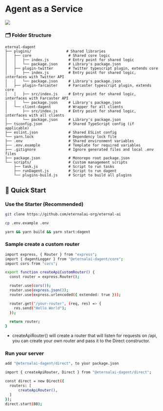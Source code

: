 # Agent as a Service

<span style="display: flex">
    <img src="https://s2.coinmarketcap.com/static/img/coins/64x64/31401.png" />
</span>

### 🗂️ Folder Structure
```plaintext
eternal-dagent
├── plugins/                # Shared libraries
│   ├── core                 # Shared core logic
│   │   ├── index.js         # Entry point for shared logic
│   │   └── package.json     # Library's package.json
│   ├── plugin-twitter       # Twitter typescript plugin, extends core
│   │   ├── index.js         # Entry point for shared logic, interfaces with Twitter API
│   │   └── package.json     # Library's package.json
│   ├── plugin-farcaster     # Farcaster typescript plugin, extends core
│   │   ├── src/index.js     # Entry point for shared logic, interfaces with Farcaster API
│   │   └── package.json     # Library's package.json
│   └── client-dagent        # Wrapper for all clients
│       ├── src/index.js     # Entry point for shared logic, interfaces with all clients
│       └── package.json     # Library's package.json
├── tsconfig.json            # Shared TypeScript config (if applicable)
├── eslint.json              # Shared ESLint config
└── yarn.lock                # Dependency lock file
├── .env                     # Shared environment variables
├── .env.example             # Template for required variables
├── .gitignore               # Ignore generated files and local .env files
├── package.json             # Monorepo root package.json
└── scripts/                 # Custom management scripts
    ├── task.js              # Script to run tasks
    ├── runDagent.js         # Script to run dagent
    └── plugins-build.js     # Script to build all plugins
```

## 🚀 Quick Start

### Use the Starter (Recommended)

```bash
git clone https://github.com/eternalai-org/eternal-ai

cp .env.example .env

yarn && yarn build && yarn start:dagent
```

### Sample create a custom router

```bash
import express, { Router } from "express";
import { dagentLogger } from "@eternalai-dagent/core";
import cors from "cors";

export function createApiCustomRouter() {
  const router = express.Router();

  router.use(cors());
  router.use(express.json());
  router.use(express.urlencoded({ extended: true }));

  router.get("/your-router", (req, res) => {
    res.send("Hello World");
  });
  
  return router;
}
```
* createApiRouter() will create a router that will listen for requests on /api,
  you can create your own router and pass it to the Direct constructor.

### Run your server

```bash
add "@eternalai-dagent/direct", to your package.json

import { createApiRouter, Direct } from "@eternalai-dagent/direct";

const direct = new Direct({
  routers: [
      createApiRouter(),
  ]
});
direct.start(80);
```